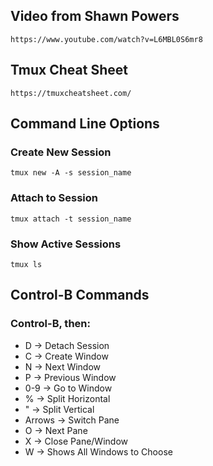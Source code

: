 ## Video from Shawn Powers
    https://www.youtube.com/watch?v=L6MBL0S6mr8

## Tmux Cheat Sheet
    https://tmuxcheatsheet.com/

## Command Line Options

### Create New Session
    tmux new -A -s session_name

### Attach to Session
    tmux attach -t session_name

### Show Active Sessions
    tmux ls

## Control-B Commands

### Control-B, then:
- D -> Detach Session
- C -> Create Window
- N -> Next Window
- P -> Previous Window
- 0-9 -> Go to Window
- % -> Split Horizontal
- " -> Split Vertical
- Arrows -> Switch Pane
- O -> Next Pane
- X -> Close Pane/Window
- W -> Shows All Windows to Choose
